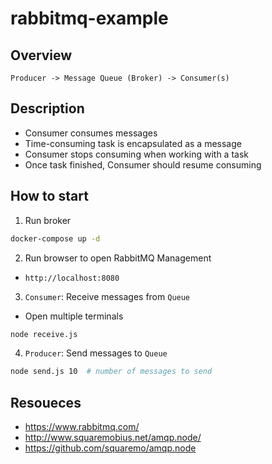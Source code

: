 # rabbitmq-example

## Overview

```
Producer -> Message Queue (Broker) -> Consumer(s)
```

## Description
- Consumer consumes messages 
- Time-consuming task is encapsulated as a message
- Consumer stops consuming when working with a task
- Once task finished, Consumer should resume consuming

## How to start
1. Run broker

```bash
docker-compose up -d
```

2. Run browser to open RabbitMQ Management
- `http://localhost:8080`

3. `Consumer`: Receive messages from `Queue`

- Open multiple terminals

```bash
node receive.js
```

4. `Producer`: Send messages to `Queue` 

```bash
node send.js 10  # number of messages to send
```

## Resoueces
- https://www.rabbitmq.com/
- http://www.squaremobius.net/amqp.node/
- https://github.com/squaremo/amqp.node
